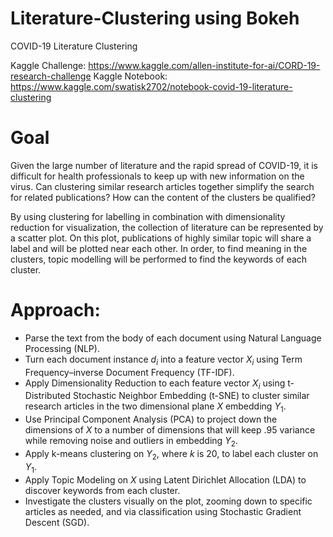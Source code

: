 # Literature-Clustering using Bokeh
COVID-19 Literature Clustering

Kaggle Challenge: https://www.kaggle.com/allen-institute-for-ai/CORD-19-research-challenge
Kaggle Notebook: https://www.kaggle.com/swatisk2702/notebook-covid-19-literature-clustering

# Goal
Given the large number of literature and the rapid spread of COVID-19, it is difficult for health professionals to keep up with new information on the virus. Can clustering similar research articles together simplify the search for related publications? How can the content of the clusters be qualified?

By using clustering for labelling in combination with dimensionality reduction for visualization, the collection of literature can be represented by a scatter plot. On this plot, publications of highly similar topic will share a label and will be plotted near each other. In order, to find meaning in the clusters, topic modelling will be performed to find the keywords of each cluster.

# Approach:
- Parse the text from the body of each document using Natural Language Processing (NLP).
- Turn each document instance $d_i$ into a feature vector $X_i$ using Term Frequency–inverse Document Frequency (TF-IDF).
- Apply Dimensionality Reduction to each feature vector $X_i$ using t-Distributed Stochastic Neighbor Embedding (t-SNE) to cluster similar research articles in the two dimensional plane $X$ embedding $Y_1$.
- Use Principal Component Analysis (PCA) to project down the dimensions of $X$ to a number of dimensions that will keep .95 variance while removing noise and outliers in embedding $Y_2$.
- Apply k-means clustering on $Y_2$, where $k$ is 20, to label each cluster on $Y_1$.
- Apply Topic Modeling on $X$ using Latent Dirichlet Allocation (LDA) to discover keywords from each cluster. 
- Investigate the clusters visually on the plot, zooming down to specific articles as needed, and via classification using Stochastic Gradient Descent (SGD). 

<br>
